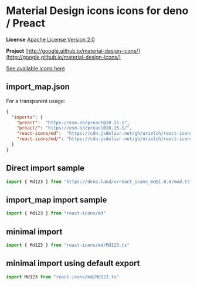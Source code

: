 # Material Design icons icons for deno / Preact

**License** [Apache License Version 2.0](https://github.com/google/material-design-icons/blob/master/LICENSE)

**Project** [http://google.github.io/material-design-icons/](http://google.github.io/material-design-icons/)

[See available icons here](https://react-icons.github.io/react-icons/icons?name=md)

## import_map.json

For a transparent usage:

```json
{
  "imports": {
    "preact":  "https://esm.sh/preact@10.15.1",
    "preact/": "https://esm.sh/preact@10.15.1/",
    "react-icons/md":  "https://cdn.jsdelivr.net/gh/urielch/react-icons-md@1.0.6/mod.ts",
    "react-icons/md/": "https://cdn.jsdelivr.net/gh/urielch/react-icons-md@1.0.6/ico/",
  }
}
```

## Direct import sample

```ts
import { Md123 } from "https://deno.land/x/react_icons_md@1.0.6/mod.ts"
```

## import_map import sample

```ts
import { Md123 } from "react-icons/md"
```

## minimal import

```ts
import { Md123 } from "react-icons/md/Md123.ts"
```

## minimal import using default export

```ts
import Md123 from "react-icons/md/Md123.ts"
```

